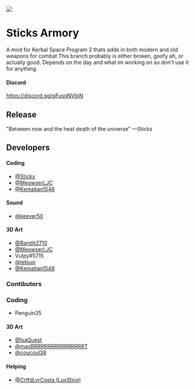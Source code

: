 ![](https://raw.githubusercontent.com/BeastBomber23/Sticks-Arsenal/main/assets/Banner.png)
# Sticks Armory

A mod for Kerbal Space Program 2 thats adds in both modern and old weapons for combat
This branch probably is either broken, goofy ah, or actually good. Depends on the day and what im working on so don't use it for anything.

#### Discord
https://discord.gg/pFusqNVbjN

## Release
"Between now and the heat death of the universe" —Sticks

## Developers
#### Coding
- [@Sticks](https://www.github.com/Sticks6110)
- [@MeowserLJC](https://www.github.com/MeowserLJC)
- [@Kematian1548](https://www.github.com/Kematian1548)
#### Sound
- [@keever50](https://www.github.com/keever50)
#### 3D Art
- [@Bandit2710](https://www.github.com/Bandit2710)
- [@MeowserLJC](https://www.github.com/MeowserLJC)
- Vulpy#5715
- [@letouo](https://www.github.com/letouo)
- [@Kematian1548](https://www.github.com/Kematian1548)

### Contibutors
### Coding
- Penguin35
#### 3D Art
- [@IsaQuest](https://forum.kerbalspaceprogram.com/index.php?/profile/207767-isaquest/)
- [@maxBRRRRRRRRRRRRRRRT](https://github.com/hex50core)
- [@coucoul38](https://www.github.com/coucoul38)
#### Helping
- [@CrtfdLvrCosta (LuxStice)](https://github.com/LuxStice)
